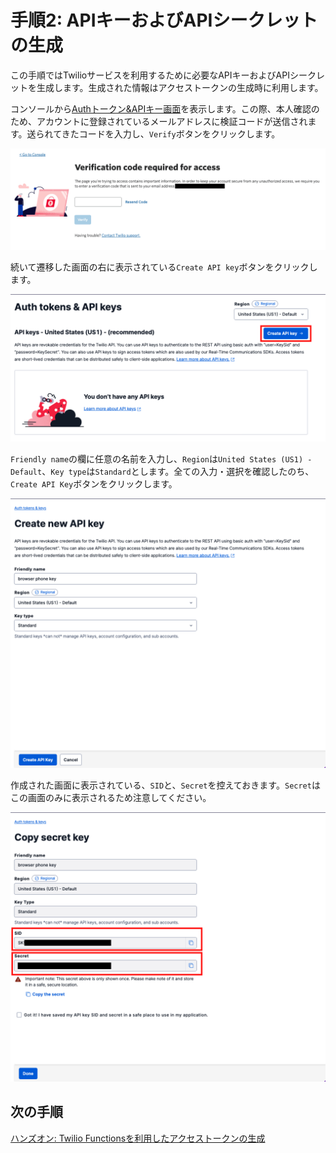 #  手順2: APIキーおよびAPIシークレットの生成

この手順ではTwilioサービスを利用するために必要なAPIキーおよびAPIシークレットを生成します。生成された情報はアクセストークンの生成時に利用します。

コンソールから[Authトークン&APIキー画面](https://www.twilio.com/console/project/api-keys/)を表示します。この際、本人確認のため、アカウントに登録されているメールアドレスに検証コードが送信されます。送られてきたコードを入力し、`Verify`ボタンをクリックします。

![Verification Code](../assets/02-Console-Verification-Code.png)

続いて遷移した画面の右に表示されている`Create API key`ボタンをクリックします。

![Auth token & API Key](../assets/02-Console-Auth-Token-Api-Key.png)

`Friendly name`の欄に任意の名前を入力し、`Region`は`United States (US1) - Default`、`Key type`は`Standard`とします。全ての入力・選択を確認したのち、`Create API Key`ボタンをクリックします。

![APIキー作成画面](../assets/02-Console-Api-Key-Create.png)



作成された画面に表示されている、`SID`と、`Secret`を控えておきます。`Secret`はこの画面のみに表示されるため注意してください。

![APIキー作成後の画面](../assets/02-Console-Api-Key-Create-Secret.png)

## 次の手順

[ハンズオン: Twilio Functionsを利用したアクセストークンの生成](../03-Generate-Access-Token/00-Overview.md)